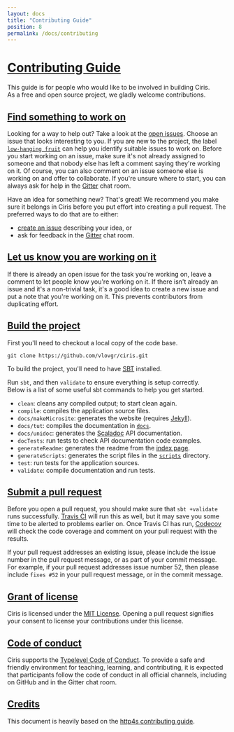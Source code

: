 ```yaml
---
layout: docs
title: "Contributing Guide"
position: 8
permalink: /docs/contributing
---
```


# <a name="contributing-guide" href="#contributing-guide">Contributing Guide</a>
This guide is for people who would like to be involved in building Ciris.  
As a free and open source project, we gladly welcome contributions.

## <a name="find-something-to-work-on" href="#find-something-to-work-on">Find something to work on</a>
Looking for a way to help out? Take a look at the [open issues](https://github.com/vlovgr/ciris/issues). Choose an issue that looks interesting to you. If you are new to the project, the label [`low-hanging fruit`](https://github.com/vlovgr/ciris/labels/low-hanging%20fruit) can help you identify suitable issues to work on. Before you start working on an issue, make sure it's not already assigned to someone and that nobody else has left a comment saying they're working on it. Of course, you can also comment on an issue someone else is working on and offer to collaborate. If you're unsure where to start, you can always ask for help in the [Gitter](https://gitter.im/vlovgr/ciris) chat room.

Have an idea for something new? That's great! We recommend you make sure it belongs in Ciris before you put effort into creating a pull request. The preferred ways to do that are to either:

* [create an issue](https://github.com/vlovgr/ciris/issues/new) describing your idea, or
* ask for feedback in the [Gitter](https://gitter.im/vlovgr/ciris) chat room.

## <a name="let-us-know-you-are-working-on-it" href="#let-us-know-you-are-working-on-it">Let us know you are working on it</a>
If there is already an open issue for the task you're working on, leave a comment to let people know you're working on it. If there isn't already an issue and it's a non-trivial task, it's a good idea to create a new issue and put a note that you're working on it. This prevents contributors from duplicating effort.

## <a name="build-the-project" href="#build-the-project">Build the project</a>
First you'll need to checkout a local copy of the code base.
```
git clone https://github.com/vlovgr/ciris.git
```

To build the project, you'll need to have [SBT](http://www.scala-sbt.org) installed.

Run `sbt`, and then `validate` to ensure everything is setup correctly.  
Below is a list of some useful sbt commands to help you get started.

* `clean`: cleans any compiled output; to start clean again.
* `compile`: compiles the application source files.
* `docs/makeMicrosite`: generates the website (requires [Jekyll](https://jekyllrb.com)).
* `docs/tut`: compiles the documentation in [`docs`](https://github.com/vlovgr/ciris/tree/master/docs).
* `docs/unidoc`: generates the [Scaladoc](https://docs.scala-lang.org/style/scaladoc.html) API documentation.
* `docTests`: run tests to check API documentation code examples.
* `generateReadme`: generates the readme from the [index page](https://github.com/vlovgr/ciris/blob/master/docs/src/main/tut/index.md).
* `generateScripts`: generates the script files in the [`scripts`](https://github.com/vlovgr/ciris/tree/master/scripts) directory.
* `test`: run tests for the application sources.
* `validate`: compile documentation and run tests.

## <a name="submit-a-pull-request" href="#submit-a-pull-request">Submit a pull request</a>
Before you open a pull request, you should make sure that `sbt +validate` runs successfully. [Travis CI](https://travis-ci.org/vlovgr/ciris) will run this as well, but it may save you some time to be alerted to problems earlier on. Once Travis CI has run, [Codecov](https://codecov.io/gh/vlovgr/ciris) will check the code coverage and comment on your pull request with the results.

If your pull request addresses an existing issue, please include the issue number in the pull request message, or as part of your commit message. For example, if your pull request addresses issue number 52, then please include `fixes #52` in your pull request message, or in the commit message.

## <a name="grant-of-license" href="#grant-of-license">Grant of license</a>
Ciris is licensed under the [MIT License](https://opensource.org/licenses/MIT). Opening a pull request signifies your consent to license your contributions under this license.

## <a name="code-of-conduct" href="#code-of-conduct">Code of conduct</a>
Ciris supports the [Typelevel Code of Conduct](http://typelevel.org/conduct.html). To provide a safe and friendly environment for teaching, learning, and contributing, it is expected that participants follow the code of conduct in all official channels, including on GitHub and in the Gitter chat room.

## <a name="credits" href="#credits">Credits</a>
This document is heavily based on the [http4s contributing guide](http://http4s.org/contributing/).

